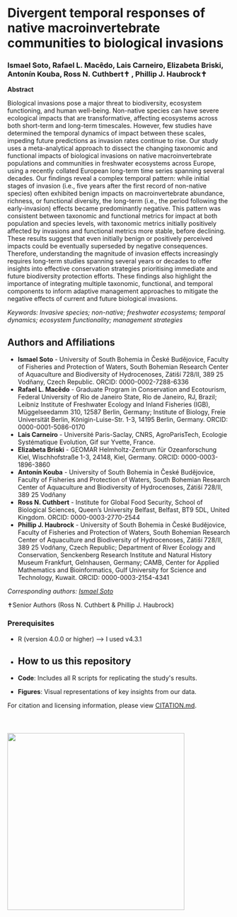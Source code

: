 # Divergent temporal responses of native macroinvertebrate communities to biological invasions
### Ismael Soto, Rafael L. Macêdo, Lais Carneiro, Elizabeta Briski, Antonín Kouba,  Ross N. Cuthbert✝ , Phillip J. Haubrock✝

**Abstract** 	 	

Biological invasions pose a major threat to biodiversity, ecosystem functioning, and human well-being. Non-native species can have severe ecological impacts that are transformative, affecting ecosystems across both short-term and long-term timescales. However, few studies have determined the temporal dynamics of impact between these scales, impeding future predictions as invasion rates continue to rise. Our study uses a meta-analytical approach to dissect the changing taxonomic and functional impacts of biological invasions on native macroinvertebrate populations and communities in freshwater ecosystems across Europe, using a recently collated European long-term time series spanning several decades. Our findings reveal a complex temporal pattern: while initial stages of invasion (i.e., five years after the first record of non-native species) often exhibited benign impacts on macroinvertebrate abundance, richness, or functional diversity, the long-term (i.e., the period following the early-invasion) effects became predominantly negative. This pattern was consistent between taxonomic and functional metrics for impact at both population and species levels, with taxonomic metrics initially positively affected by invasions and functional metrics more stable, before declining.  These results suggest that even initially benign or positively perceived impacts could be eventually superseded by negative consequences. Therefore, understanding the magnitude of invasion effects increasingly requires long-term studies spanning several years or decades to offer insights into effective conservation strategies prioritising immediate and future biodiversity protection efforts. These findings also highlight the importance of integrating multiple taxonomic, functional, and temporal components to inform adaptive management approaches to mitigate the negative effects of current and future biological invasions.

*Keywords: Invasive species; non-native; freshwater ecosystems; temporal dynamics; ecosystem functionality; management strategies*

## Authors and Affiliations

- **Ismael Soto** - University of South Bohemia in České Budějovice, Faculty of Fisheries and Protection of Waters, South Bohemian Research Center of Aquaculture and Biodiversity of Hydrocenoses, Zátiší 728/II, 389 25 Vodňany, Czech Republic. ORCID: 0000-0002-7288-6336
- **Rafael L. Macêdo** - Graduate Program in Conservation and Ecotourism, Federal University of Rio de Janeiro State, Rio de Janeiro, RJ, Brazil; Leibniz Institute of Freshwater Ecology and Inland Fisheries (IGB), Müggelseedamm 310, 12587 Berlin, Germany; Institute of Biology, Freie Universität Berlin, Königin-Luise-Str. 1-3, 14195 Berlin, Germany. ORCID: 0000-0001-5086-0170
- **Lais Carneiro** - Université Paris-Saclay, CNRS, AgroParisTech, Ecologie Systématique Evolution, Gif sur Yvette, France.
- **Elizabeta Briski** - GEOMAR Helmholtz-Zentrum für Ozeanforschung Kiel, Wischhofstraße 1-3, 24148, Kiel, Germany. ORCID: 0000-0003-1896-3860
- **Antonín Kouba** - University of South Bohemia in České Budějovice, Faculty of Fisheries and Protection of Waters, South Bohemian Research Center of Aquaculture and Biodiversity of Hydrocenoses, Zátiší 728/II, 389 25 Vodňany
- **Ross N. Cuthbert** - Institute for Global Food Security, School of Biological Sciences, Queen’s University Belfast, Belfast, BT9 5DL, United Kingdom. ORCID: 0000-0003-2770-2544
- **Phillip J. Haubrock** - University of South Bohemia in České Budějovice, Faculty of Fisheries and Protection of Waters, South Bohemian Research Center of Aquaculture and Biodiversity of Hydrocenoses, Zátiší 728/II, 389 25 Vodňany, Czech Republic; Department of River Ecology and Conservation, Senckenberg Research Institute and Natural History Museum Frankfurt, Gelnhausen, Germany; CAMB, Center for Applied Mathematics and Bioinformatics, Gulf University for Science and Technology, Kuwait. ORCID: 0000-0003-2154-4341

*Corresponding authors: [Ismael Soto](mailto:isma-sa@hotmail.com)*

✝Senior Authors (Ross N. Cuthbert & Phillip J. Haubrock)

### Prerequisites

- R (version 4.0.0 or higher) --> I used v4.3.1

- ## How to us this repository
- **Code**: Includes all R scripts for replicating the study's results.
- **Figures**: Visual representations of key insights from our data.

For citation and licensing information, please view [CITATION.md](CITATION.md).

<img align="center" src="Figure/New_Figure2.svg" width="400" style="margin-top: 40px">
